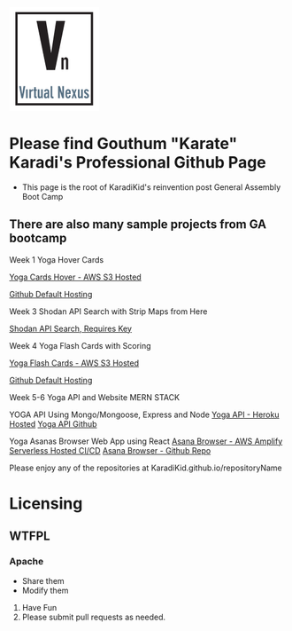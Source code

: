 
[![VirtualNexusLogo Logo](VN_Logo.png)](http://virtualnex.us)

# Please find Gouthum "Karate" Karadi's Professional Github Page
- This page is the root of KaradiKid's reinvention post General Assembly Boot Camp

## There are also many sample projects from GA bootcamp

Week 1 Yoga Hover Cards

[Yoga Cards Hover - AWS S3 Hosted](http://yoga.ommygod.com)

[Github Default Hosting](https://karadikid.github.io/sivananda-card)

Week 3 Shodan API Search with Strip Maps from Here

[Shodan API Search, Requires Key](https://karadikid.github.io/shodan-api-js)

Week 4 Yoga Flash Cards with Scoring

[Yoga Flash Cards - AWS S3 Hosted](http://cards.ommygod.com)

[Github Default Hosting](https://karadikid.github.io/flash-cards)

Week 5-6 Yoga API and Website MERN STACK

YOGA API Using Mongo/Mongoose, Express and Node
[Yoga API - Heroku Hosted](https://yogapi.herokuapp.com)
[Yoga API Github](https://github.com/karadikid/yoga-api)

Yoga Asanas Browser Web App using React
[Asana Browser - AWS Amplify Serverless Hosted CI/CD](https://asanas.ommygod.com/)
[Asana Browser - Github Repo](https://github.com/karadikid/asana-browser)


Please enjoy any of the repositories at KaradiKid.github.io/repositoryName


# Licensing
## WTFPL
### Apache

- Share them
- Modify them

1. Have Fun
2. Please submit pull requests as needed.
